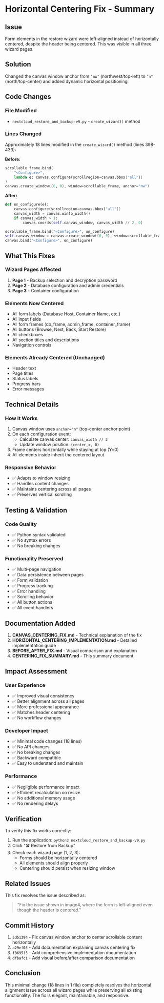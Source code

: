 # Horizontal Centering Fix - Summary

## Issue
Form elements in the restore wizard were left-aligned instead of horizontally centered, despite the header being centered. This was visible in all three wizard pages.

## Solution
Changed the canvas window anchor from `"nw"` (northwest/top-left) to `"n"` (north/top-center) and added dynamic horizontal positioning.

## Code Changes

### File Modified
- `nextcloud_restore_and_backup-v9.py` - `create_wizard()` method

### Lines Changed
Approximately 18 lines modified in the `create_wizard()` method (lines 398-433):

**Before:**
```python
scrollable_frame.bind(
    "<Configure>",
    lambda e: canvas.configure(scrollregion=canvas.bbox("all"))
)
canvas.create_window((0, 0), window=scrollable_frame, anchor="nw")
```

**After:**
```python
def on_configure(e):
    canvas.configure(scrollregion=canvas.bbox("all"))
    canvas_width = canvas.winfo_width()
    if canvas_width > 1:
        canvas.coords(self.canvas_window, canvas_width // 2, 0)

scrollable_frame.bind("<Configure>", on_configure)
self.canvas_window = canvas.create_window((0, 0), window=scrollable_frame, anchor="n")
canvas.bind("<Configure>", on_configure)
```

## What This Fixes

### Wizard Pages Affected
1. **Page 1** - Backup selection and decryption password
2. **Page 2** - Database configuration and admin credentials
3. **Page 3** - Container configuration

### Elements Now Centered
- All form labels (Database Host, Container Name, etc.)
- All input fields
- All form frames (db_frame, admin_frame, container_frame)
- All buttons (Browse, Next, Back, Start Restore)
- All checkboxes
- All section titles and descriptions
- Navigation controls

### Elements Already Centered (Unchanged)
- Header text
- Page titles
- Status labels
- Progress bars
- Error messages

## Technical Details

### How It Works
1. Canvas window uses `anchor="n"` (top-center anchor point)
2. On each configuration event:
   - Calculate canvas center: `canvas_width // 2`
   - Update window position: `(center_x, 0)`
3. Frame centers horizontally while staying at top (Y=0)
4. All elements inside inherit the centered layout

### Responsive Behavior
- ✅ Adapts to window resizing
- ✅ Handles content changes
- ✅ Maintains centering across all pages
- ✅ Preserves vertical scrolling

## Testing & Validation

### Code Quality
- ✅ Python syntax validated
- ✅ No syntax errors
- ✅ No breaking changes

### Functionality Preserved
- ✅ Multi-page navigation
- ✅ Data persistence between pages
- ✅ Form validation
- ✅ Progress tracking
- ✅ Error handling
- ✅ Scrolling behavior
- ✅ All button actions
- ✅ All event handlers

## Documentation Added

1. **CANVAS_CENTERING_FIX.md** - Technical explanation of the fix
2. **HORIZONTAL_CENTERING_IMPLEMENTATION.md** - Detailed implementation guide
3. **BEFORE_AFTER_FIX.md** - Visual comparison and explanation
4. **CENTERING_FIX_SUMMARY.md** - This summary document

## Impact Assessment

### User Experience
- ✅ Improved visual consistency
- ✅ Better alignment across all pages
- ✅ More professional appearance
- ✅ Matches header centering
- ✅ No workflow changes

### Developer Impact
- ✅ Minimal code changes (18 lines)
- ✅ No API changes
- ✅ No breaking changes
- ✅ Backward compatible
- ✅ Easy to understand and maintain

### Performance
- ✅ Negligible performance impact
- ✅ Efficient recalculation on resize
- ✅ No additional memory usage
- ✅ No rendering delays

## Verification

To verify this fix works correctly:

1. Run the application: `python3 nextcloud_restore_and_backup-v9.py`
2. Click "🛠 Restore from Backup"
3. Check each wizard page (1, 2, 3):
   - Forms should be horizontally centered
   - All elements should align properly
   - Centering should persist when resizing window

## Related Issues

This fix resolves the issue described as:
> "Fix the issue shown in image4, where the form is left-aligned even though the header is centered."

## Commit History

1. `5d51394` - Fix canvas window anchor to center scrollable content horizontally
2. `a29ef05` - Add documentation explaining canvas centering fix
3. `f369515` - Add comprehensive implementation documentation
4. `dfbafc1` - Add visual before/after comparison documentation

## Conclusion

This minimal change (18 lines in 1 file) completely resolves the horizontal alignment issue across all wizard pages while preserving all existing functionality. The fix is elegant, maintainable, and responsive.
